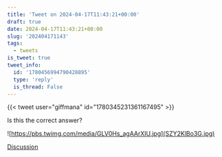 ```yaml
---
title: 'Tweet on 2024-04-17T11:43:21+00:00'
draft: true
date: 2024-04-17T11:43:21+00:00
slug: '202404171143'
tags:
  - tweets
is_tweet: true
tweet_info:
  id: '1780456994790428895'
  type: 'reply'
  is_thread: False
---
```




{{< tweet user="giffmana" id="1780345231361167495" >}}

Is this the correct answer? 

![https://pbs.twimg.com/media/GLV0Hs_agAArXIU.jpg](SZY2KlBo3G.jpg)

[Discussion](https://x.com/sytelus/status/1780456994790428895)
